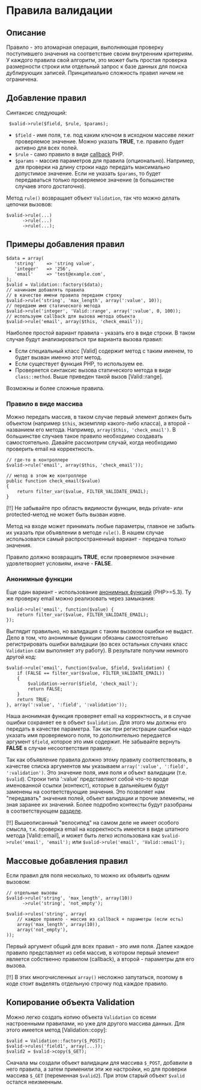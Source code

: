 # Правила валидации

## Описание

Правило - это атомарная операция, выполняющая проверку поступившего значения на соответствие своим внутренним критериям.
 У каждого правила свой алгоритм, это может быть простая проверка размерности строки или отдельный запрос к базе данных
 для поиска дублирующих записей. Принципиально сложность правил ничем не ограничена.

## Добавление правил

Синтаксис следующий:

     $valid->rule($field, $rule, $params);

 * `$field` - имя поля, т.е. под каким ключом в исходном массиве лежит проверяемое значение. Можно указать **TRUE**, т.е.
  правило будет активно для всех полей.
 * `$rule` - само правило в виде [callback](http://ru.php.net/manual/en/language.pseudo-types.php#language.types.callback) PHP.
 * `$params` - массив параметров для правила (опционально). Например, для проверки на длину строки надо передать максимально
  допустимое значение. Если не указать `$params`, то будет передаваться только проверяемое значение (в большинстве случаев
  этого достаточно).

Метод `rule()` возвращает объект `Validation`, так что можно делать цепочки вызовов:

    $valid->rule(...)
          ->rule(...)
          ->rule(...);

## Примеры добавления правил

    $data = array(
       'string'    => 'string value',
       'integer'   => '256',
       'email'     => 'test@example.com',
    );
    $valid = Validation::factory($data);
    // начинаем добавлять правила
    // в качестве имени правила передаем строку
    $valid->rule('string', 'max_length', array(':value', 10));
    // передаем имя статического метода
    $valid->rule('integer', 'Valid::range', array(':value', 0, 100));
    // используем callback для вызова метода объекта
    $valid->rule('email', array($this, 'check_email'));

Наиболее простой вариант правила - указать его в виде строки. В таком случае будут анализироваться три варианта вызова правил:

 * Если специальный класс [Valid] содержит метод с таким именем, то будет вызван именно этот метод.
 * Если существует функция PHP, то используем ее.
 * Проверяется синтаксис вызова статического метода в виде `class::method`. Выше приведен такой вызов [Valid::range].

Возможны и более сложные правила.

### Правило в виде массива

Можно передать массив, в таком случае первый элемент должен быть объектом (например `$this`, экземпляр какого-либо класса),
 а второй - названием его метода. Например, `array($this, 'check_email')`. В большинстве случаев такое правило необходимо
 создавать самостоятельно. Давайте рассмотрим случай, когда необходимо проверить email на корректность.

    // где-то в контроллере
    $valid->rule('email', array($this, 'check_email'));

    // метод в этом же контроллере
    public function check_email($value)
    {
        return filter_var($value, FILTER_VALIDATE_EMAIL);
    }

[!!] Не забывайте про область видимости функции, ведь private- или protected-метод не может быть вызван извне.

Метод на входе может принимать любые параметры, главное не забыть их указать при объявлении в методе `rule()`. В нашем случае
 использовался самый распространенный вариант - передача только значения.

Правило должно возвращать **TRUE**, если проверяемое значение удовлетворяет условиям, иначе - **FALSE**.

### Анонимные функции

Еще один вариант - использование [анонимных функций](http://php.net/manual/ru/functions.anonymous.php) (PHP>=5.3). Ту же
 проверку email можно реализовать через замыкания:

    $valid->rule('email', function($value) {
        return filter_var($value, FILTER_VALIDATE_EMAIL);
    });

Выглядит правильно, но валидация с таким вызовом ошибки не выдаст. Дело в том, что анонимные функции обязаны самостоятельно
 регистрировать ошибки валидации (во всех остальных случаях класс `Validation` сам выполняет эту работу). В результате
 получим немного другой код:

    $valid->rule('email', function($value, $field, $validation) {
        if (FALSE == filter_var($value, FILTER_VALIDATE_EMAIL))
        {
            $validation->error($field, 'check_mail');
            return FALSE;
        }
        return TRUE;
    }, array(':value', ':field', ':validation'));

Наша анонимная функция проверяет email на корректность, и в случае ошибки сохраняет ее в объект `$validation`. Для этого мы
 должны его передать в качестве параметра. Так как при регистрации ошибки надо указать имя проверяемого поля, то дополнительно
 передается аргумент `$field`, которое это имя содержит. Не забывайте вернуть **FALSE** в случае несоответствия правилу.

Так как объявление правила должно этому правилу соответствовать, в качестве списка аргументов мы указываем
 `array(':value', ':field', ':validation')`. Это значение поля, имя поля и объект валидации (т.е. `$valid`). Строки типа
 ':value' представляют собой что-то вроде именованной ссылки (контекст), которые в дальнейшем будут заменены на
 соответствующие значения. Это позволяет нам "передавать" значения полей, объект валидации и прочие элементы, не зная
 заранее их значений. Более подробно контексты будут разобраны в соответствующем [разделе](validation/context).

[!!] Вышеописанный "велосипед" на самом деле не имеет особого смысла, т.к. проверка email на корректность имеется в виде штатного
 метода [Valid::email], и может быть легко использована как `$valid->rule('email', 'email');` или
 `$valid->rule('email', 'Valid::email');`

## Массовые добавления правил

Если правил для поля несколько, то можно их объявить одним вызовом:

    // отдельные вызовы
    $valid->rule('string', 'max_length', array(10))
          ->rule('string', 'not_empty');

    $valid->rules('string', array(
        // каждое правило - массив из callback + параметры (если есть)
        array('max_length', array(10)),
        array('not_empty'),
    ));

Первый аргумент общий для всех правил - это имя поля. Далее каждое правило представляет из себя массив, в котором первый
 элемент является собственно правилом (callback), а второй - параметры для его вызова.

[!!] В этих многочисленных `array()` несложно запутаться, поэтому в коде стоит выделять отдельную строчку под каждое правило.

## Копирование объекта Validation

Можно легко создать копию объекта `Validation` со всеми настроенными правилами, но уже для другого массива данных. Для этого
 имеется метод [Validation::copy]:

    $valid = Validation::factory($_POST);
    $valid->rules('field1', array(...));
    $valid2 = $valid->copy($_GET);

Сначала мы создали объект валидации для массива `$_POST`, добавили в него правила, а затем применили эти же настройки, но
 для проверки массива `$_GET` (переменная `$valid2`). При этом старый объект `$valid` остался неизменным.
